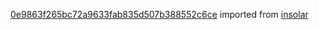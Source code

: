 [0e9863f265bc72a9633fab835d507b388552c6ce](https://github.com/insolar/insolar/commit/0e9863f265bc72a9633fab835d507b388552c6ce) imported from [insolar](https://github.com/insolar/insolar)
